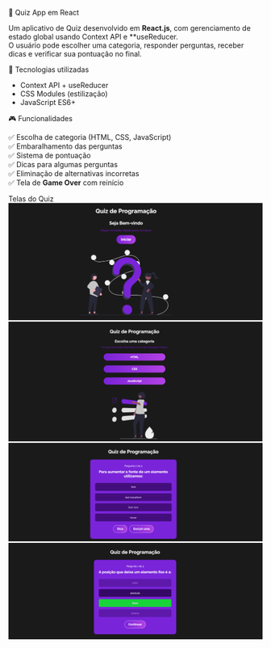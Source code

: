 🎯 Quiz App em React

Um aplicativo de Quiz desenvolvido em **React.js**, com gerenciamento de estado global usando Context API e **useReducer.  
O usuário pode escolher uma categoria, responder perguntas, receber dicas e verificar sua pontuação no final.

 🚀 Tecnologias utilizadas

- Context API + useReducer  
- CSS Modules (estilização)  
- JavaScript ES6+  


🎮 Funcionalidades

✅ Escolha de categoria (HTML, CSS, JavaScript)  
✅ Embaralhamento das perguntas  
✅ Sistema de pontuação  
✅ Dicas para algumas perguntas  
✅ Eliminação de alternativas incorretas  
✅ Tela de **Game Over** com reinício  

Telas do Quiz
![Quiz](./img/img.1.png)
![Quiz](./img/img.2.png)
![Quiz](./img/img.3.png)
![Quiz](./img/img.4.png)





